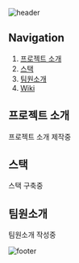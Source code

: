 ![header](https://capsule-render.vercel.app/api?type=waving&color=0:F8B195,50:F67280,100:C06C84&height=300&section=header&text=team10&fontSize=90&fontColor=FCFCFC)

## Navigation
1. [프로젝트 소개](#프로젝트-소개)   
2. [스택](#스택)   
3. [팀원소개](#팀원소개)    
4. [Wiki](https://github.com/codestates/im34project10/wiki)

## 프로젝트 소개
프로젝트 소개 제작중

## 스택
스택 구축중

## 팀원소개
팀원소개 작성중

![footer](https://capsule-render.vercel.app/api?section=footer&type=waving&reversal=true&color=0:F8B195,50:F67280,100:C06C84&height=300&fontColor=FCFCFC)
